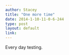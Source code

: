 ```yaml
---
author: Stacey
title: "One more time"
date: 2014-1-10-11-0-6-244
type: post
layout: default
link: 
---
```

Every day testing. 